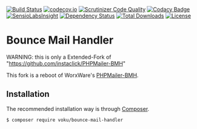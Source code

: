 [![Build Status](https://travis-ci.org/voku/PHPMailer-BMH.svg?branch=master)](https://travis-ci.org/voku/PHPMailer-BMH)
[![codecov.io](http://codecov.io/github/voku/PHPMailer-BMH/coverage.svg?branch=master)](http://codecov.io/github/voku/PHPMailer-BMH?branch=master)
[![Scrutinizer Code Quality](https://scrutinizer-ci.com/g/voku/PHPMailer-BMH/badges/quality-score.png?b=master)](https://scrutinizer-ci.com/g/voku/PHPMailer-BMH/?branch=master)
[![Codacy Badge](https://www.codacy.com/project/badge/64177eb1d95948789a1fb54b97e0ed21)](https://www.codacy.com/app/voku/PHPMailer-BMH)
[![SensioLabsInsight](https://insight.sensiolabs.com/projects/2161b4c1-5025-4e29-ae22-1f91c3a6657c/mini.png)](https://insight.sensiolabs.com/projects/2161b4c1-5025-4e29-ae22-1f91c3a6657c)
[![Dependency Status](https://www.versioneye.com/user/projects/55a91f3e306535002000013c/badge.svg?style=flat)](https://www.versioneye.com/user/projects/55a91f3e306535002000013c)
[![Total Downloads](https://poser.pugx.org/voku/bounce-mail-handler/downloads)](https://packagist.org/packages/voku/bounce-mail-handler)
[![License](https://poser.pugx.org/voku/bounce-mail-handler/license.svg)](https://packagist.org/packages/voku/bounce-mail-handler)

# Bounce Mail Handler

WARNING: this is only a Extended-Fork of "https://github.com/instaclick/PHPMailer-BMH"

This fork is a reboot of WorxWare's [PHPMailer-BMH](http://sourceforge.net/projects/bmh/).

## Installation

The recommended installation way is through [Composer](https://getcomposer.org).

```bash
$ composer require voku/bounce-mail-handler
```


